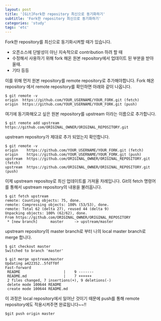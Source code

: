 ```yaml
---
layout: post
title: '[Git]Fork한 repository 최신으로 동기화하기'
subtitle: 'Fork한 repository 최신으로 동기화하기'
categories: 'study'
tags: 'etc'
---
```


Fork한 repository를 최신으로 동기화시켜할 때가 있습니다.

- 오픈소스에 단발성이 아닌 지속적으로 contribution 하려 할 때
- 수정해서 사용하기 위해 fork 해온 원본 repository에서 업데이트 된 부분을 받아올때.
- 기타 등등

이를 위해 먼저 원본 repository를 remote repository로 추가해야합니다.
Fork 해온 repository 에서 remote repository를 확인하면 아래와 같이 나옵니다.

```
$ git remote -v
origin  https://github.com/YOUR_USERNAME/YOUR_FORK.git (fetch)
origin  https://github.com/YOUR_USERNAME/YOUR_FORK.git (push)
```

여기에 동기화해오고 싶은 원본 repository를 upstream 이라는 이름으로 추가합니다.

```
$ git remote add upstream https://github.com/ORIGINAL_OWNER/ORIGINAL_REPOSITORY.git
```

upstream repository가 제대로 추가 되었는지 확인합니다. 

```
$ git remote -v
origin    https://github.com/YOUR_USERNAME/YOUR_FORK.git (fetch)
origin    https://github.com/YOUR_USERNAME/YOUR_FORK.git (push)
upstream  https://github.com/ORIGINAL_OWNER/ORIGINAL_REPOSITORY.git (fetch)
upstream  https://github.com/ORIGINAL_OWNER/ORIGINAL_REPOSITORY.git (push)
```

이제 upstream repositoy로 최신 업데이트를 가져올 차례입니다. 
Git의 fetch 명령어를 통해서 upstream repository의 내용을 불러옵니다.

```
$ git fetch upstream
remote: Counting objects: 75, done.
remote: Compressing objects: 100% (53/53), done.
remote: Total 62 (delta 27), reused 44 (delta 9)
Unpacking objects: 100% (62/62), done.
From https://github.com/ORIGINAL_OWNER/ORIGINAL_REPOSITORY
 * [new branch]      master     -> upstream/master
```

upstream repository의 master branch로 부터 나의 local master branch로 merge 합니다.

```
$ git checkout master
Switched to branch 'master'

$ git merge upstream/master
Updating a422352..5fdff0f
Fast-forward
 README                    |    9 -------
 README.md                 |    7 ++++++
 2 files changed, 7 insertions(+), 9 deletions(-)
 delete mode 100644 README
 create mode 100644 README.md
```

이 과정은 local repository에서 일어난 것이기 때문에 push를 통해 remote repository에도 적용시켜주면 완료됩니다~~!!

```
$git push origin master
```
